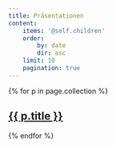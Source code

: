 ```yaml
---
title: Präsentationen
content:
    items: '@self.children'
    order:
        by: date
        dir: asc
    limit: 10
    pagination: true
---
```


{% for p in page.collection %}
<a href="{{ p.url }}"><h2>{{ p.title }}</h2></a>
<!-- {{ p.summary }} -->
{% endfor %}